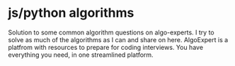 # js/python algorithms
Solution to some common algorithm questions on algo-experts. I try to solve as much of the algorithms as I can and share on here. AlgoExpert is a platfrom with resources to prepare for coding interviews. You have everything you need, in one streamlined platform. 
